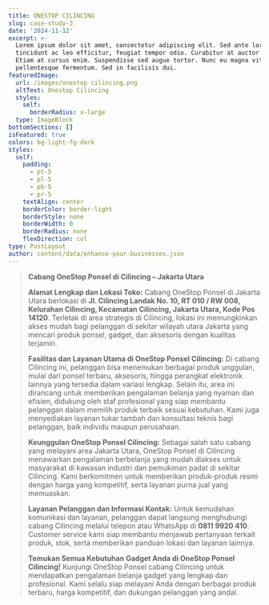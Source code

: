 ```yaml
---
title: ONESTOP CILINCING
slug: case-study-3
date: '2024-11-12'
excerpt: >-
  Lorem ipsum dolor sit amet, consectetur adipiscing elit. Sed ante lorem,
  tincidunt ac leo efficitur, feugiat tempor odio. Curabitur at auctor sapien.
  Etiam at cursus enim. Suspendisse sed augue tortor. Nunc eu magna vitae lorem
  pellentesque fermentum. Sed in facilisis dui.
featuredImage:
  url: /images/onestop cilincing.png
  altText: Onestop Cilincing
  styles:
    self:
      borderRadius: x-large
  type: ImageBlock
bottomSections: []
isFeatured: true
colors: bg-light-fg-dark
styles:
  self:
    padding:
      - pt-5
      - pl-5
      - pb-5
      - pr-5
    textAlign: center
    borderColor: border-light
    borderStyle: none
    borderWidth: 0
    borderRadius: none
    flexDirection: col
type: PostLayout
author: content/data/enhance-your-businesses.json
---
```

> **Cabang OneStop Ponsel di Cilincing – Jakarta Utara**
>
> **Alamat Lengkap dan Lokasi Toko:**
> Cabang OneStop Ponsel di Jakarta Utara berlokasi di **Jl. Cilincing Landak No. 10, RT 010 / RW 008, Kelurahan Cilincing, Kecamatan Cilincing, Jakarta Utara, Kode Pos 14120**. Terletak di area strategis di Cilincing, lokasi ini memungkinkan akses mudah bagi pelanggan di sekitar wilayah utara Jakarta yang mencari produk ponsel, gadget, dan aksesoris dengan kualitas terjamin.
>
> **Fasilitas dan Layanan Utama di OneStop Ponsel Cilincing:**
> Di cabang Cilincing ini, pelanggan bisa menemukan berbagai produk unggulan, mulai dari ponsel terbaru, aksesoris, hingga perangkat elektronik lainnya yang tersedia dalam variasi lengkap. Selain itu, area ini dirancang untuk memberikan pengalaman belanja yang nyaman dan efisien, didukung oleh staf profesional yang siap membantu pelanggan dalam memilih produk terbaik sesuai kebutuhan. Kami juga menyediakan layanan tukar tambah dan konsultasi teknis bagi pelanggan, baik individu maupun perusahaan.
>
> **Keunggulan OneStop Ponsel Cilincing:**
> Sebagai salah satu cabang yang melayani area Jakarta Utara, OneStop Ponsel di Cilincing menawarkan pengalaman berbelanja yang mudah diakses untuk masyarakat di kawasan industri dan pemukiman padat di sekitar Cilincing. Kami berkomitmen untuk memberikan produk-produk resmi dengan harga yang kompetitif, serta layanan purna jual yang memuaskan.
>
> **Layanan Pelanggan dan Informasi Kontak:**
> Untuk kemudahan komunikasi dan layanan, pelanggan dapat langsung menghubungi cabang Cilincing melalui telepon atau WhatsApp di **0811 9920 410**. Customer service kami siap membantu menjawab pertanyaan terkait produk, stok, serta memberikan panduan lokasi dan layanan lainnya.
>
> **Temukan Semua Kebutuhan Gadget Anda di OneStop Ponsel Cilincing!**
> Kunjungi OneStop Ponsel cabang Cilincing untuk mendapatkan pengalaman belanja gadget yang lengkap dan profesional. Kami selalu siap melayani Anda dengan berbagai produk terbaru, harga kompetitif, dan dukungan pelanggan yang andal.
>
>
>
>

